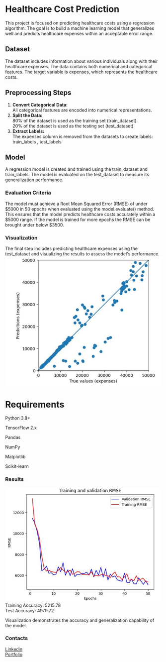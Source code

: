 # Healthcare Cost Prediction
This project is focused on predicting healthcare costs using a regression algorithm. The goal is to build a machine learning model that generalizes well and predicts healthcare expenses within an acceptable error range.
## Dataset
The dataset includes information about various individuals along with their healthcare expenses. The data contains both numerical and categorical features. The target variable is expenses, which represents the healthcare costs.
## Preprocessing Steps
1. **Convert Categorical Data:**                                                                                                               
   All categorical features are encoded into numerical representations.                                                                         
2. **Split the Data:**                                                                                                                  
   80% of the dataset is used as the training set (train_dataset).                                                                                                        
   20% of the dataset is used as the testing set (test_dataset).
3. **Extract Labels:**                                                                                                                                    
   The expenses column is removed from the datasets to create labels: train_labels , test_labels
## Model
A regression model is created and trained using the train_dataset and train_labels. The model is evaluated on the test_dataset to measure its generalization performance.                   
### Evaluation Criteria
The model must achieve a Root Mean Squared Error (RMSE) of under $5000 in 50 epochs when evaluated using the model.evaluate() method. This ensures that the model predicts healthcare costs accurately within a $5000 range. If the model is trained for more epochs the RMSE can be brought under below $3500.
### Visualization
The final step includes predicting healthcare expenses using the test_dataset and visualizing the results to assess the model's performance.
![img](https://github.com/G-Kamalesh/DNN_Linear_Regression/blob/main/test_predict.JPG?raw=true)
# Requirements
Python 3.8+

TensorFlow 2.x

Pandas

NumPy

Matplotlib

Scikit-learn

### Results
![img](https://github.com/G-Kamalesh/DNN_Linear_Regression/blob/main/linear_model_graph.JPG?raw=true)                                                                                                                                                   
Training Accuracy: 5215.78                                                                                                                                       
Test Accuracy: 4979.72                                                                                                                                             

Visualization demonstrates the accuracy and generalization capability of the model.

### Contacts
[Linkedin](www.linkedin.com/in/g-kamaleashwar-28a2802ba)                                                                                                                                
[Portfolio](https://kamalesh-portfolio.streamlit.app/)
